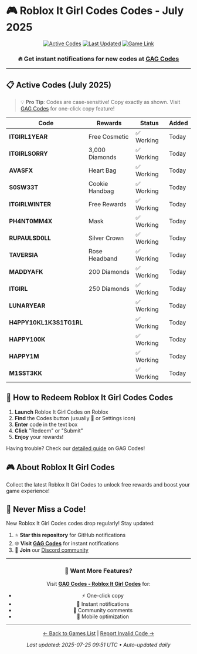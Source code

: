 # 🎮 Roblox It Girl Codes Codes - July 2025

<div align="center">

[![Active Codes](https://img.shields.io/badge/Active%20Codes-15-brightgreen)](https://gagcodes.com/roblox/roblox-it-girl)
[![Last Updated](https://img.shields.io/badge/Last%20Updated-Today-orange)](https://gagcodes.com/roblox/roblox-it-girl)
[![Game Link](https://img.shields.io/badge/Play-Roblox%20It%20Girl%20Codes-red)](https://www.roblox.com/games/)

### 🔥 **Get instant notifications for new codes at [GAG Codes](https://gagcodes.com/roblox/roblox-it-girl)**

</div>

---

## 📋 Active Codes (July 2025)

> 💡 **Pro Tip**: Codes are case-sensitive! Copy exactly as shown. Visit [GAG Codes](https://gagcodes.com/roblox/roblox-it-girl) for one-click copy feature!

| Code | Rewards | Status | Added |
|------|---------|--------|-------|
| **ITGIRL1YEAR** | Free Cosmetic | ✅ Working | Today |
| **ITGIRLSORRY** | 3,000 Diamonds | ✅ Working | Today |
| **AVASFX** | Heart Bag | ✅ Working | Today |
| **S0SW33T** | Cookie Handbag | ✅ Working | Today |
| **ITGIRLWINTER** | Free Rewards | ✅ Working | Today |
| **PH4NT0MM4X** | Mask | ✅ Working | Today |
| **RUPAULSD0LL** | Silver Crown | ✅ Working | Today |
| **TAVERSIA** | Rose Headband | ✅ Working | Today |
| **MADDYAFK** | 200 Diamonds | ✅ Working | Today |
| **ITGIRL** | 250 Diamonds | ✅ Working | Today |
| **LUNARYEAR** |  | ✅ Working | Today |
| **H4PPY10KL1K3S1TG1RL** |  | ✅ Working | Today |
| **HAPPY100K** |  | ✅ Working | Today |
| **HAPPY1M** |  | ✅ Working | Today |
| **M1SST3KK** |  | ✅ Working | Today |


## 📖 How to Redeem Roblox It Girl Codes Codes

1. **Launch** Roblox It Girl Codes on Roblox
2. **Find** the Codes button (usually 🎁 or Settings icon)
3. **Enter** code in the text box
4. **Click** "Redeem" or "Submit"
5. **Enjoy** your rewards!

Having trouble? Check our [detailed guide](https://gagcodes.com/roblox/roblox-it-girl#how-to-redeem) on GAG Codes!

## 🎮 About Roblox It Girl Codes

Collect the latest Roblox It Girl Codes to unlock free rewards and boost your game experience!

## 🔔 Never Miss a Code!

New Roblox It Girl Codes codes drop regularly! Stay updated:

1. ⭐ **Star this repository** for GitHub notifications
2. 🌐 **Visit [GAG Codes](https://gagcodes.com/roblox/roblox-it-girl)** for instant notifications
3. 💬 **Join** our [Discord community](https://gagcodes.com/discord)

---

<div align="center">

### 🚀 Want More Features?

Visit [**GAG Codes - Roblox It Girl Codes**](https://gagcodes.com/roblox/roblox-it-girl) for:
- ⚡ One-click copy
- 🔔 Instant notifications  
- 💬 Community comments
- 📱 Mobile optimization

---

[← Back to Games List](README.md) | [Report Invalid Code →](https://github.com/yourusername/roblox-codes-directory/issues)

*Last updated: 2025-07-25 09:51 UTC • Auto-updated daily*

</div>